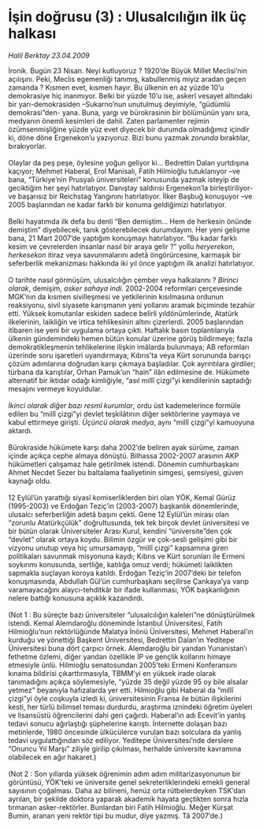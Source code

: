 # İşin doğrusu (3) : Ulusalcılığın ilk üç halkası

*Halil Berktay 23.04.2009*

<div class="taraf_structure_2col_1zq">
<div class="margen_n">



 <p>İronik. Bugün 23 Nisan. Neyi kutluyoruz ? 1920’de Büyük Millet Meclisi’nin açılışını. Peki, Meclis egemenliği tanımış, kabullenmiş miyiz aradan geçen zamanda ? Kısmen evet, kısmen hayır. Bu ülkenin en az yüzde 10’u demokrasiye hiç inanmıyor. Belki bir yüzde 10’u ise, askerî vesayet altındaki bir yarı-demokrasiden –Sukarno’nun unutulmuş deyimiyle, “güdümlü demokrasi”den- yana. Buna, yargı ve bürokrasinin bir bölümünün yanı sıra, medyanın önemli kesimleri de dahil. Zaten parlamenter rejimin özümsenmişliğine yüzde yüz evet diyecek bir durumda olmadığımız içindir ki, döne döne Ergenekon’u yazıyoruz. Bizi bunu yazmak <i>zorunda</i> bıraktılar, bırakıyorlar. <br/><br/>Olaylar da peş peşe, öylesine yoğun geliyor ki... Bedrettin Dalan yurtdışına kaçıyor; Mehmet Haberal, Erol Manisalı, Fatih Hilmioğlu tutuklanıyor –ve bana, “Türkiye’nin Prusyalı üniversiteleri” konusunda yazmak isteyip de geciktiğim her şeyi hatırlatıyor. Danıştay saldırısı Ergenekon’la birleştiriliyor- ve başarısız bir Reichstag Yangınını hatırlatıyor. İlker Başbuğ konuşuyor –ve 2005 başlarından ne kadar farklı bir konuma geldiğimizi hatırlatıyor. <br/><br/>Belki hayatımda ilk defa bu denli “Ben demiştim... Hem de herkesin önünde demiştim” diyebilecek, tanık gösterebilecek durumdayım. Her yeni gelişme bana, 21 Mart 2007’de yaptığım konuşmayı hatırlatıyor. “Bu kadar farklı kesim ve çevrelerden insanlar nasıl bir araya gelir ?” yollu <i>heryerekon</i>, <i>herkesekon</i> itiraz veya savunmalarını adetâ öngörürcesine, karmaşık bir seferberlik mekanizması hakkında iki yıl önce yaptığım ilk analizi hatırlatıyor. <br/><br/>O tarihte nasıl görmüşüm, ulusalcılığın çember veya halkalarını ? <i>Birinci olarak</i>, demişim, <i>asker sahaya indi</i>. 2002-2004 reformları çerçevesinde MGK’nın da kısmen sivilleşmesi ve yetkilerinin kısılmasına ordunun reaksiyonu, sivil siyasete karışmanın yeni yollarını aramak biçiminde tezahür etti. Yüksek komutanlar eskiden sadece belirli yıldönümlerinde, Atatürk ilkelerinin, laikliğin ve irtica tehlikesinin altını çizerlerdi. 2005 başlarından itibaren ise yeni bir uygulama ortaya çıktı. Haftalık basın toplantılarıyla ülkenin gündemindeki hemen bütün konular üzerine görüş bildirmeye; fazla demokratikleşmenin tehlikelerine ilişkin imâlarda bulunmaya; AB reformları üzerinde soru işaretleri uyandırmaya; Kıbrıs’ta veya Kürt sorununda barışçı çözüm adımlarına doğrudan karşı çıkmaya başladılar. Çok ayrıntılara girdiler; türbana da karıştılar, Orhan Pamuk’un “hain” ilân edilmesine de. Hükümete alternatif bir iktidar odağı kimliğiyle, “asıl millî çizgi”yi kendilerinin saptadığı mesajını vermeye koyuldular.<i> <br/><br/>İkinci olarak diğer bazı resmî kurumlar</i>, ordu üst kademelerince formüle edilen bu “millî çizgi”yi devlet teşkilâtının diğer sektörlerine yaymaya ve kabul ettirmeye girişti. <i>Üçüncü olarak medya</i>, aynı “millî çizgi”yi kamuoyuna aktardı. <br/><br/>Bürokraside hükümete karşı daha 2002’de beliren ayak sürüme, zaman içinde açıkça cephe almaya dönüştü. Bilhassa 2002-2007 arasının AKP hükümetleri çalışamaz hale getirilmek istendi. Dönemin cumhurbaşkanı Ahmet Necdet Sezer bu baltalama faaliyetinin simgesi, şemsiyesi, güven kaynağı oldu. <br/><br/>12 Eylül’ün yarattığı siyasî komiserliklerden biri olan YÖK, Kemal Gürüz (1995-2003) ve Erdoğan Teziç’in (2003-2007) başkanlık dönemlerinde, ulusalcı seferberliğin adetâ başını çekti. Gene 12 Eylül’ün mirası olan “zorunlu Atatürkçülük” doğrultusunda, tek tek birçok devlet üniversitesi ve bir bütün olarak Üniversiteler Arası Kurul, kendini “üniversite”den çok “devlet” olarak ortaya koydu. Bilimin özgür ve çok-sesli gelişimi gibi bir vizyonu unutup veya hiç umursamayıp, “millî çizgi” kapsamına giren politikaları savunmak misyonuna kaydı; Kıbrıs ve Kürt sorunları ile Ermeni soykırımı konusunda, sertliğe, katılığa omuz verdi; hükümeti laiklikten sapmakla suçlayan koroya katıldı. Erdoğan Teziç’in 2007’deki bir telefon konuşmasında, Abdullah Gül’ün cumhurbaşkanı seçilirse Çankaya’ya varıp varamayacağını alaycı-tehditkâr bir ifade kullanması, YÖK başkanlığının nelere battığı konusuna açıklık kazandırdı. <br/><br/>(Not 1 : Bu süreçte bazı üniversiteler “ulusalcılığın kaleleri”ne dönüştürülmek istendi. Kemal Alemdaroğlu döneminde İstanbul Üniversitesi, Fatih Hilmioğlu’nun rektörlüğünde Malatya İnönü Üniversitesi, Mehmet Haberal’ın kurduğu ve yönettiği Başkent Üniversitesi, Bedrettin Dalan’ın Yeditepe Üniversitesi buna dört çarpıcı örnek. Alemdaroğlu bir yandan Yunanistan’ı fethetme özlemi, diğer yandan özellikle İP ve gençlik kollarını himaye etmesiyle ünlü. Hilmioğlu senatosundan 2005’teki Ermeni Konferansını kınama bildirisi çıkarttırmasıyla, TBMM’yi en yüksek irade olarak tanımadığını açıkça söylemesiyle, “yüzde 35 değil yüzde 95 oy bile alsalar yetmez” beyanıyla hafızalarda yer etti. Hilmioğlu gibi Haberal da “millî çizgi”yi öyle coşkuyla izledi ki, üniversitesinin Fransa ile bütün ilişkilerini kesti, her türlü bilimsel teması durdurdu, araştırma iznindeki öğretim üyeleri ve lisansüstü öğrencilerini dahi geri çağırdı. Haberal’ın adı Ecevit’in yanlış tedavi sonucu ağırlaştığı şüphelerine karıştı. İnternette dolaşan bazı metinlerde, 1980 öncesinde ülkücülerce vurulan bazı solculara da yanlış tedavi uygulattığından söz ediliyor. Yeditepe Üniversitesi’nde derslere “Onuncu Yıl Marşı” ziliyle girilip çıkılması, herhalde üniversite kavramına olabilecek en ağır hakaret.) <br/><br/>(Not 2 : Son yıllarda yüksek öğrenimin adım adım militarizasyonunun bir görüntüsü, YÖK’teki ve üniversite genel sekreterliklerindeki emekli general sayısının çoğalması. Daha az bilineni, henüz orta rütbelerdeyken TSK’dan ayrılan, bir şekilde doktora yaparak akademik hayata geçtikten sonra hızla tırmanan asker-rektörler. Bunlardan biri Fatih Hilmioğlu. Meğer Kürşat Bumin, aranan yeni rektör tipi bu mudur, diye yazmış. Tâ 2007’de.)</p>
<br/>
<br/>
<br/>



<br/>


<div id="taraf_not">
</div>

</div>


</div>
